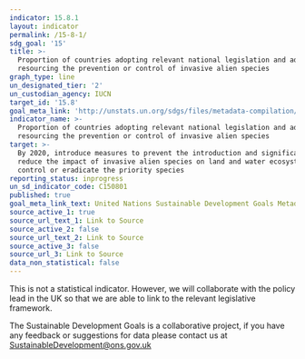 ```yaml
---
indicator: 15.8.1
layout: indicator
permalink: /15-8-1/
sdg_goal: '15'
title: >-
  Proportion of countries adopting relevant national legislation and adequately
  resourcing the prevention or control of invasive alien species
graph_type: line
un_designated_tier: '2'
un_custodian_agency: IUCN
target_id: '15.8'
goal_meta_link: 'http://unstats.un.org/sdgs/files/metadata-compilation/Metadata-Goal-15.pdf'
indicator_name: >-
  Proportion of countries adopting relevant national legislation and adequately
  resourcing the prevention or control of invasive alien species
target: >-
  By 2020, introduce measures to prevent the introduction and significantly
  reduce the impact of invasive alien species on land and water ecosystems and
  control or eradicate the priority species
reporting_status: inprogress
un_sd_indicator_code: C150801
published: true
goal_meta_link_text: United Nations Sustainable Development Goals Metadata (pdf 456kB)
source_active_1: true
source_url_text_1: Link to Source
source_active_2: false
source_url_text_2: Link to Source
source_active_3: false
source_url_3: Link to Source
data_non_statistical: false
---
```



This is not a statistical indicator. However, we will collaborate with the policy lead in the UK so that we are able to link to the relevant legislative framework.

The Sustainable Development Goals is a collaborative project, if you have any feedback or suggestions for data please contact us at <SustainableDevelopment@ons.gov.uk>
